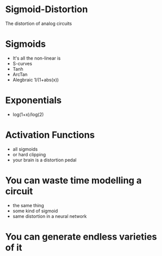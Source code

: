 # Sigmoid-Distortion
The distortion of analog circuits

# Sigmoids
* It's all the non-linear is
* S-curves
* Tanh
* ArcTan
* Alegbraic 1/(1+abs(x))

# Exponentials
* log(1+x)/log(2)

# Activation Functions
* all sigmoids 
* or hard clipping
* your brain is a distortion pedal

# You can waste time modelling a circuit
* the same thing
* some kind of sigmoid
* same distortion in a neural network

# You can generate endless varieties of it

